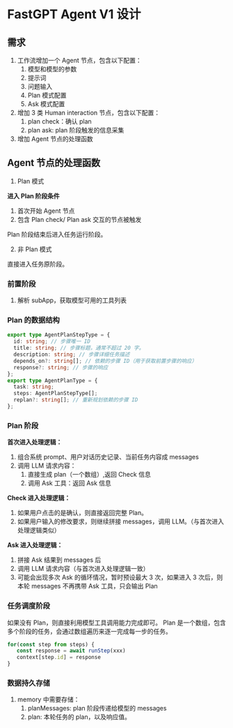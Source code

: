 # FastGPT Agent V1 设计

## 需求

1. 工作流增加一个 Agent 节点，包含以下配置：
   1. 模型和模型的参数
   2. 提示词
   3. 问题输入
   4. Plan 模式配置
   5. Ask 模式配置
2. 增加 3 类 Human interaction 节点，包含以下配置：
   1. plan check：确认 plan
   2. plan ask: plan 阶段触发的信息采集
3. 增加 Agent 节点的处理函数

## Agent 节点的处理函数

1. Plan 模式

**进入 Plan 阶段条件**
1. 首次开始 Agent 节点
2. 包含 Plan check/ Plan ask 交互的节点被触发

Plan 阶段结束后进入任务运行阶段。

2. 非 Plan 模式

直接进入任务原阶段。

### 前置阶段

1. 解析 subApp，获取模型可用的工具列表

### Plan 的数据结构

```ts
export type AgentPlanStepType = {
  id: string; // 步骤唯一 ID
  title: string; // 步骤标题，通常不超过 20 字。
  description: string; // 步骤详细任务描述
  depends_on?: string[]; // 依赖的步骤 ID（用于获取前置步骤的响应）
  response?: string; // 步骤的响应
};
export type AgentPlanType = {
  task: string;
  steps: AgentPlanStepType[];
  replan?: string[]; // 重新规划依赖的步骤 ID
};

```

### Plan 阶段

**首次进入处理逻辑：**
1. 组合系统 prompt、用户对话历史记录、当前任务内容成 messages
2. 调用 LLM 请求内容：
   1. 直接生成 plan（一个数组）,返回 Check 信息
   2. 调用 Ask 工具：返回 Ask 信息

**Check 进入处理逻辑：**
1. 如果用户点击的是确认，则直接返回完整 Plan。
2. 如果用户输入的修改要求，则继续拼接 messages，调用 LLM。（与首次进入处理逻辑类似）

**Ask 进入处理逻辑：**
1. 拼接 Ask 结果到 messages 后
2. 调用 LLM 请求内容（与首次进入处理逻辑一致）
3. 可能会出现多次 Ask 的循环情况，暂时预设最大 3 次，如果进入 3 次后，则本轮 messages 不再携带 Ask 工具，只会输出 Plan


### 任务调度阶段

如果没有 Plan，则直接利用模型工具调用能力完成即可。
Plan 是一个数组，包含多个阶段的任务，会通过数组遍历来逐一完成每一步的任务。

```ts
for(const step from steps) {
   const response = await runStep(xxx)
   context[step.id] = response
}
```

### 数据持久存储

1. memory 中需要存储：
   1. planMessages: plan 阶段传递给模型的 messages
   2. plan: 本轮任务的 plan，以及响应值。